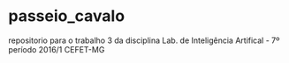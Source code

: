 # passeio_cavalo

repositorio para o trabalho 3 da disciplina Lab. de Inteligência Artifical - 7º período 2016/1 CEFET-MG
